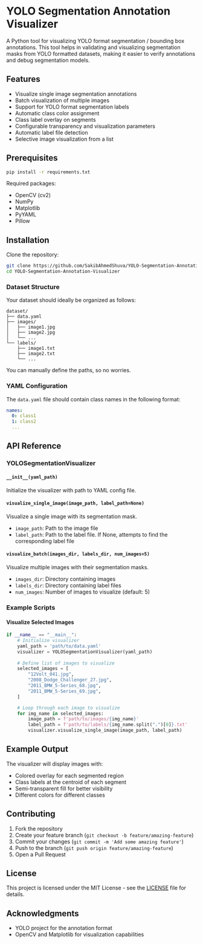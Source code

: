 # YOLO Segmentation Annotation Visualizer

A Python tool for visualizing YOLO format segmentation / bounding box annotations. This tool helps in validating and visualizing segmentation masks from YOLO formatted datasets, making it easier to verify annotations and debug segmentation models.

## Features

- Visualize single image segmentation annotations
- Batch visualization of multiple images
- Support for YOLO format segmentation labels
- Automatic class color assignment
- Class label overlay on segments
- Configurable transparency and visualization parameters
- Automatic label file detection
- Selective image visualization from a list

## Prerequisites

```bash
pip install -r requirements.txt
```

Required packages:
- OpenCV (cv2)
- NumPy
- Matplotlib
- PyYAML
- Pillow

## Installation

Clone the repository:
```bash
git clone https://github.com/SakibAhmedShuva/YOLO-Segmentation-Annotation-Visualizer.git
cd YOLO-Segmentation-Annotation-Visualizer
```

### Dataset Structure

Your dataset should ideally be organized as follows:
```
dataset/
├── data.yaml
├── images/
│   ├── image1.jpg
│   ├── image2.jpg
│   └── ...
└── labels/
    ├── image1.txt
    ├── image2.txt
    └── ...
```
You can manually define the paths, so no worries.

### YAML Configuration

The `data.yaml` file should contain class names in the following format:
```yaml
names:
  0: class1
  1: class2
  ...
```

## API Reference

### YOLOSegmentationVisualizer

#### `__init__(yaml_path)`
Initialize the visualizer with path to YAML config file.

#### `visualize_single_image(image_path, label_path=None)`
Visualize a single image with its segmentation mask.
- `image_path`: Path to the image file
- `label_path`: Path to the label file. If None, attempts to find the corresponding label file

#### `visualize_batch(images_dir, labels_dir, num_images=5)`
Visualize multiple images with their segmentation masks.
- `images_dir`: Directory containing images
- `labels_dir`: Directory containing label files
- `num_images`: Number of images to visualize (default: 5)

### Example Scripts

#### Visualize Selected Images
```python
if __name__ == "__main__":
    # Initialize visualizer
    yaml_path = 'path/to/data.yaml'
    visualizer = YOLOSegmentationVisualizer(yaml_path)
    
    # Define list of images to visualize
    selected_images = [
        "12Volt_041.jpg",
        "2008_Dodge_Challenger_27.jpg",
        "2011_BMW_5-Series_68.jpg",
        "2011_BMW_5-Series_69.jpg",
    ]

    # Loop through each image to visualize
    for img_name in selected_images:
        image_path = f'path/to/images/{img_name}'
        label_path = f'path/to/labels/{img_name.split(".")[0]}.txt'
        visualizer.visualize_single_image(image_path, label_path)
```

## Example Output

The visualizer will display images with:
- Colored overlay for each segmented region
- Class labels at the centroid of each segment
- Semi-transparent fill for better visibility
- Different colors for different classes

## Contributing

1. Fork the repository
2. Create your feature branch (`git checkout -b feature/amazing-feature`)
3. Commit your changes (`git commit -m 'Add some amazing feature'`)
4. Push to the branch (`git push origin feature/amazing-feature`)
5. Open a Pull Request

## License

This project is licensed under the MIT License - see the [LICENSE](LICENSE) file for details.

## Acknowledgments

- YOLO project for the annotation format
- OpenCV and Matplotlib for visualization capabilities
